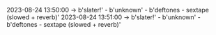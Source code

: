 2023-08-24 13:50:00 -> b'slater!' - b'unknown' - b'deftones - sextape (slowed + reverb)'
2023-08-24 13:51:00 -> b'slater!' - b'unknown' - b'deftones - sextape (slowed + reverb)'
